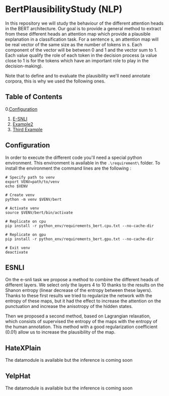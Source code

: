 # BertPlausibilityStudy (NLP)



In this repository we will study the behaviour of the different attention heads in the BERT architecture.
Our goal is to provide a general method to extract from these different heads an attention map which provide a plausible
explanation in a classification task. 
For a sentence s, an attention map will be real vector of the same size as the number of tokens in s. Each component of
the vector will be between 0 and 1 and the vector sum to 1. Each value qualify the role of each token in the decision
process (a value close to 1 is for the tokens which have an important role to play in the decision-making).

Note that to define and to evaluate the plausibility we'll need annotate corpora, this is why we used the following ones.

## Table of Contents
0.[Configuration](#Configuration)
1. [E-SNLI](#ESNLI)
2. [Example2](#HateXPlain)
3. [Third Example](#YelpHat)

## Configuration

In order to execute the different code you'll need a special python environment.
This environment is available in the `.\requirement\` folder.
To install the environment the command lines are the following :

```commandline
# Specify path to venv
export VENV=path/to/venv
echo $VENV

# Create venv
python -m venv $VENV/bert

# Activate venv
source $VENV/bert/bin/activate

# Replicate on cpu
pip install -r python_env/requirements_bert.cpu.txt --no-cache-dir

# Replicate on gpu
pip install -r python_env/requirements_bert.gpu.txt --no-cache-dir

# Exit venv
deactivate
```

## ESNLI

On the e-snli task we propose a method to combine the different heads of different layers. We select only the layers 4
to 10 thanks to the results on the Shanon entropy (linear decrease of the entropy between these layers).
Thanks to these first results we tried to regularize the network with the entropy of these maps, but it had the effect
to increase the attention on the punctuation and increase the anisotropy of the hidden states.

Then we proposed a second method, based on Lagrangian relaxation, which consists of supervised the entropy of the maps
with the entropy of the human annotation. This method with a good regularization coefficient (0.01) allow us to increase
the plausibility of the map.

## HateXPlain

The datamodule is available but the inference is coming soon

## YelpHat

The datamodule is available but the inference is coming soon
